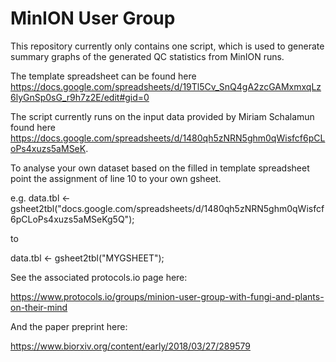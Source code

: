 # MinION User Group

This repository currently only contains one script, which is used to generate summary graphs of the
generated QC statistics from MinION runs.

The template spreadsheet can be found here https://docs.google.com/spreadsheets/d/19Tl5Cv_SnQ4gA2zcGAMxmxqLz6lyGnSp0sG_r9h7z2E/edit#gid=0 

The script currently runs on the input data provided by Miriam Schalamun found here https://docs.google.com/spreadsheets/d/1480qh5zNRN5ghm0qWisfcf6pCLoPs4xuzs5aMSeK. 

To analyse your own dataset based on the filled in template spreadsheet point the assignment of line 10 to your own gsheet.

e.g. 
data.tbl <- gsheet2tbl("docs.google.com/spreadsheets/d/1480qh5zNRN5ghm0qWisfcf6pCLoPs4xuzs5aMSeKg5Q");

to 

data.tbl <- gsheet2tbl("MYGSHEET");

See the associated protocols.io page here:

https://www.protocols.io/groups/minion-user-group-with-fungi-and-plants-on-their-mind

And the paper preprint here:

https://www.biorxiv.org/content/early/2018/03/27/289579
